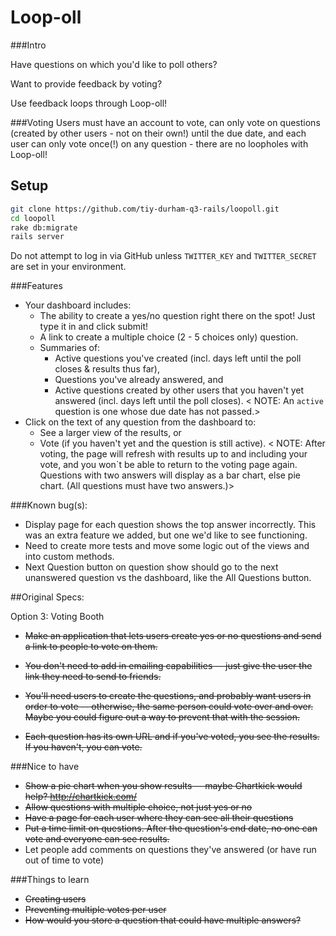 Loop-oll
=======
###Intro

Have questions on which you'd like to poll others? 

Want to provide feedback by voting?

Use feedback loops through Loop-oll! 


###Voting
Users must have an account to vote, 
  can only vote on questions (created by other users - not on their own!) until the due date,
  and each user can only vote once(!) on any question - there are no loopholes with Loop-oll!

## Setup

```sh
git clone https://github.com/tiy-durham-q3-rails/loopoll.git
cd loopoll
rake db:migrate
rails server
```
Do not attempt to log in via GitHub unless `TWITTER_KEY` and `TWITTER_SECRET` are set in your environment.

###Features

- Your dashboard includes: 
    - The ability to create a yes/no question right there on the spot! Just type it in and click submit!
    - A link to create a multiple choice (2 - 5 choices only) question.
    - Summaries of:
        - Active questions you've created (incl. days left until the poll closes &amp; results thus far), 
        - Questions you've already answered, and 
        - Active questions created by other users that you haven't yet answered (incl. days left until the poll closes).
                < NOTE: An `active` question is one whose due date has not passed.>
- Click on the text of any question from the dashboard to:
  - See a larger view of the results, or
  - Vote (if you haven't yet and the question is still active).
        < NOTE: After voting, the page will refresh with results up to and including your vote, and 
        you won`t be able to return to the voting page again. 
        Questions with two answers will display as a bar chart, else pie chart. (All questions must have two answers.)>

###Known bug(s):
- Display page for each question shows the top answer incorrectly. 
This was an extra feature we added, but one we'd like to see functioning.
- Need to create more tests and move some logic out of the views and into custom methods.
- Next Question button on question show should go to the next unanswered question vs the dashboard, like the All Questions button.

##Original Specs:

Option 3: Voting Booth

- ~~Make an application that lets users create yes or no questions and send a link to people to vote on them.~~
- ~~You don't need to add in emailing capabilities -- just give the user the link they need to send to friends.~~

- ~~You'll need users to create the questions, and probably want users in order to vote -- otherwise, 
the same person could vote over and over. Maybe you could figure out a way to prevent that with the session.~~

- ~~Each question has its own URL and if you've voted, you see the results. If you haven't, you can vote.~~

###Nice to have
- ~~Show a pie chart when you show results -- maybe Chartkick would help? http://chartkick.com/~~
- ~~Allow questions with multiple choice, not just yes or no~~
- ~~Have a page for each user where they can see all their questions~~
- ~~Put a time limit on questions. After the question's end date, no one can vote and everyone can see results.~~
- Let people add comments on questions they've answered (or have run out of time to vote)

###Things to learn
- ~~Creating users~~
- ~~Preventing multiple votes per user~~
- ~~How would you store a question that could have multiple answers?~~
